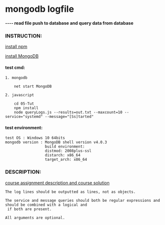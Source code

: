 # mongodb logfile
#### ---- read file push to database and query data from database 

### INSTRUCTION: 

[install npm](https://nodejs.org/en/)


[install MongoDB](https://www.mongodb.com/download-center/community)

#### test cmd:

    1. mongodb
        
        net start MongoDB
        
    2. javascript
    
        cd 05-Tut
        npm install
        node queryLogs.js --results=out.txt --maxcount=10 --service="systemd" --message="[Ss]tarted" 
        
#### test environment: 


    test OS : Windows 10 64bits
    mongodb version : MongoDB shell version v4.0.3
                      build environment:
                      distmod: 2008plus-ssl
                      distarch: x86_64
                      target_arch: x86_64


### DESCRIPTION:
[course assignment description and course solution](https://homeostasis.scs.carleton.ca/wiki/index.php/WebFund_2016W:_Assignment_4)
	

	The log lines should be outputted as lines, not as objects.
	
	The service and message queries should both be regular expressions and should be combined with a logical and
	 if both are present.
	 
	All arguments are optional.      
 
